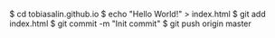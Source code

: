 
$ cd tobiasalin.github.io
$ echo "Hello World!" > index.html
$ git add index.html
$ git commit -m "Init commit"
$ git push origin master
